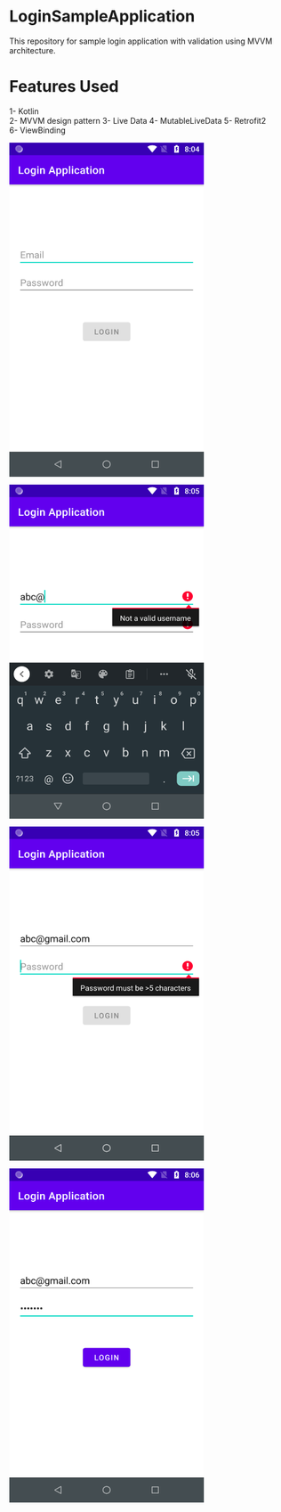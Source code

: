 # LoginSampleApplication
This repository for sample login application with validation using MVVM architecture.

# Features Used

1- Kotlin  
2- MVVM design pattern 
3- Live Data
4- MutableLiveData
5- Retrofit2  
6- ViewBinding  

<a href="images"><img src="https://github.com/SanjuChauhan/LoginSampleApplication/blob/main/images/Screenshot_20220916_200435.png" align="center" height="600" width="350" ></a>         


<a href="images"><img src="https://github.com/SanjuChauhan/LoginSampleApplication/blob/main/images/Screenshot_20220916_200531.png" align="center" height="600" width="350" ></a>     


<a href="images"><img src="https://github.com/SanjuChauhan/LoginSampleApplication/blob/main/images/Screenshot_20220916_200553.png" align="center" height="600" width="350" ></a>       



<a href="images"><img src="https://github.com/SanjuChauhan/LoginSampleApplication/blob/main/images/Screenshot_20220916_200617.png" align="center" height="600" width="350" ></a>       

